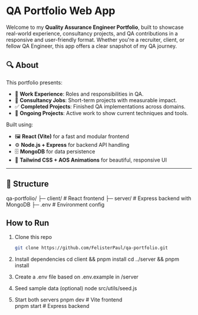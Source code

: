 # QA Portfolio Web App

Welcome to my **Quality Assurance Engineer Portfolio**, built to showcase real-world experience, consultancy projects, and QA contributions in a responsive and user-friendly format. Whether you're a recruiter, client, or fellow QA Engineer, this app offers a clear snapshot of my QA journey.

## 🔍 About

This portfolio presents:
- 💼 **Work Experience**: Roles and responsibilities in QA.
- 🧭 **Consultancy Jobs**: Short-term projects with measurable impact.
- ✅ **Completed Projects**: Finished QA implementations across domains.
- 🚧 **Ongoing Projects**: Active work to show current techniques and tools.

Built using:
- 🖼️ **React (Vite)** for a fast and modular frontend
- ⚙️ **Node.js + Express** for backend API handling
- 🗄️ **MongoDB** for data persistence
- 🎨 **Tailwind CSS + AOS Animations** for beautiful, responsive UI

---

## 🧱 Structure

qa-portfolio/ ├─ client/ # React frontend ├─ server/ # Express backend with MongoDB ├─ .env # Environment config

## How to Run
1. Clone this repo  
   ```bash
   git clone https://github.com/FelisterPaul/qa-portfolio.git

2. Install dependencies
   cd client && pnpm install
   cd ../server && pnpm install

3. Create a .env file based on .env.example in /server
4. Seed sample data (optional)
   node src/utils/seed.js
5. Start both servers
   pnpm dev # Vite frontend  
   pnpm start # Express backend

